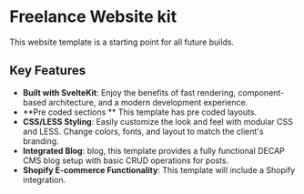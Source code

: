 # Freelance Website kit

This website template is a starting point for all future builds.

## Key Features

- **Built with SvelteKit**: Enjoy the benefits of fast rendering, component-based architecture, and a modern development experience.
- **Pre coded sections ** This template has pre coded layouts.
- **CSS/LESS Styling**: Easily customize the look and feel with modular CSS and LESS. Change colors, fonts, and layout to match the client's branding.
- **Integrated Blog**: blog, this template provides a fully functional DECAP CMS blog setup with basic CRUD operations for posts.
- **Shopify E-commerce Functionality**: This template will include a Shopify integration.
